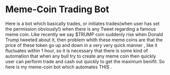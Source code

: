 # Meme-Coin Trading Bot
Here is a bot which basically trades, or initiates trades(when user has set the permission obviously!) when there is any Tweet regarding a famous meme coin.
Like recently we say $TRUMP coin suddenly rise when Donald Trump tweeted about it, then problem whith these meme coins are that the price of these token go up and down in a very very 
quick manner , like it fluctuates within 1 hour, so it is necessary that there is some kind of automation that when any bull try to create any meme coin then quickly user
can perform trade and cash out quickly to get the maximum benifit.
So here is my meme-coin bot which automates THIS .
